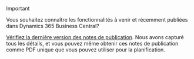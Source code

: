 > [!IMPORTANT]
>
> Vous souhaitez connaître les fonctionnalités à venir et récemment publiées dans Dynamics 365 Business Central?
>
> [Vérifiez la dernière version des notes de publication](/business-applications-release-notes/April19/dynamics365-business-central/). Nous avons capturé tous les détails, et vous pouvez même obtenir ces notes de publication comme PDF unique que vous pouvez utiliser pour la planification.  
